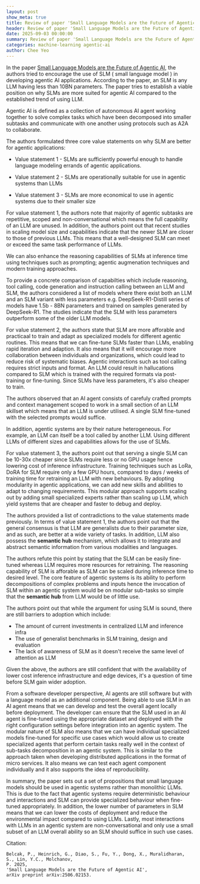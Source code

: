 ```yaml
---
layout: post
show_meta: true
title: Review of paper 'Small Language Models are the Future of Agentic AI'
header: Review of paper 'Small Language Models are the Future of Agentic AI'
date: 2025-09-03 00:00:00
summary: Review of paper 'Small Language Models are the Future of Agentic AI'
categories: machine-learning agentic-ai
author: Chee Yeo
---
```


[Small Language Models are the Future of Agentic AI]: https://arxiv.org/abs/2506.02153

In the paper [Small Language Models are the Future of Agentic AI], the authors tried to encourage the use of SLM ( small language model ) in developing agentic AI applications. According to the paper, an SLM is any LLM having less than 10BN parameters. The paper tries to establish a viable position on why SLMs are more suited for agentic AI compared to the established trend of using LLM.

Agentic AI is defined as a collection of autonomous AI agent working together to solve complex tasks which have been decomposed into smaller subtasks and communicate with one another using protocols such as A2A to collaborate.

The authors formulated three core value statements on why SLM are better for agentic applications:

* Value statement 1 - SLMs are sufficiently powerful enough to handle language modeling errands of agentic applications.

* Value statement 2 - SLMs are operationally suitable for use in agentic systems than LLMs

* Value statement 3 - SLMs are more economical to use in agentic systems due to their smaller size

For value statement 1, the authors note that majority of agentic subtasks are repetitive, scoped and non-conversational which means the full capability of an LLM are unused. In addition, the authors point out that recent studies in scaling model size and capabilities indicate that the newer SLM are closer to those of previous LLMs. This means that a well-designed SLM can meet or exceed the same task performance of LLMs.

We can also enhance the reasoning capabilities of SLMs at inference time using techniques such as prompting; agentic augmenation techniques and modern training approaches.

To provide a concrete comparison of capabilties which include reasoning, tool calling, code generation and instruction calling between an LLM and SLM, the authors considered a list of models where there exist both an LLM and an SLM variant with less parameters e.g. DeepSeek-R1-Distill series of models have 1.5b - 8BN parameters and trained on samples generated by DeepSeek-R1. The studies indicate that the SLM with less parameters outperform some of the older LLM models.

For value statement 2, the authors state that SLM are more afforable and practicaal to train and adapt as specialized models for different agentic routines. This means that we can fine-tune SLMs faster than LLMs, enabling rapid iteration and adaption. It also means that it will encourage more collaboration between individuals and organizations, which could lead to reduce risk of systematic biases. Agentic interactions such as tool calling requires strict inputs and format. An LLM could result in hallucations compared to SLM which is trained with the required formats via post-training or fine-tuning. Since SLMs have less parameters, it's also cheaper to train.

The authors observed that an AI agent consists of carefuly crafted prompts and context management scoped to work in a small section of an LLM skillset which means that an LLM is under utilised. A single SLM fine-tuned with the selected prompts would suffice.

In addition, agentic systems are by their nature heterogeneous. For example, an LLM can itself be a tool called by another LLM. Using different LLMs of different sizes and capabilities allows for the use of SLMs.

For value statement 3, the authors point out that serving a single SLM can be 10-30x cheaper since SLMs require less or no GPU usage hence lowering cost of inference infrastructure. Training techniques such as LoRa, DoRA for SLM require only a few GPU hours, compared to days / weeks of training time for retraining an LLM with new behaviours. By adopting modularity in agentic applications, we can add new skills and abilities to adapt to changing requirements. This modular approach supports scaling out by adding small specialized experts rather than scaling up LLM, which yield systems that are cheaper and faster to debug and deploy.


The authors provided a list of contradictions to the value statements made previously. In terms of value statement 1, the authors point out that the general consensus is that LLM are generalists due to their parameter size, and as such, are better at a wide variety of tasks. In addition, LLM also possess the **semantic hub** mechanism, which allows it to integrate and abstract semantic information from various modalities and languages.

The authors refute this point by stating that the SLM can be easily fine-tuned whereas LLM requires more resources for retraining. The reasoning capability of SLM is afforable as SLM can be scaled during inference time to desired level. The core feature of agentic systems is its ability to perform decompositions of complex problems and inputs hence the invocation of SLM within an agentic system would be on modular sub-tasks so simple that the **semantic hub** from LLM would be of little use.

The authors point out that while the argument for using SLM is sound, there are still barriers to adoption which include:

* The amount of current investments in centralized LLM and inference infra
* The use of generalist benchmarks in SLM training, design and evaluation
* The lack of awareness of SLM as it doesn't receive the same level of attention as LLM

Given the above, the authors are still confident that with the availability of lower cost inference infrastructure and edge devices, it's a question of time before SLM gain wider adoption.

From a software developer perspective, AI agents are still software but with a language model as an additional component. Being able to use SLM in an AI agent means that we can develop and test the overall agent locally before deployment. The developer can ensure that the SLM used in an AI agent is fine-tuned using the appropriate dataset and deployed with the right configuration settings before integration into an agentic system. The modular nature of SLM also means that we can have individual specialized models fine-tuned for specific use cases which would allow us to create specialized agents that perform certain tasks really well in the context of sub-tasks decomposition in an agentic system. This is similar to the approach taken when developing distributed applications in the format of micro services. It also means we can test each agent component individually and it also supports the idea of reproducibility.

In summary, the paper sets out a set of propositions that small language models should be used in agentic systems rather than monolithic LLMs. This is due to the fact that agentic systems require deterministic behaviour and interactions and SLM can provide specialized behaviour when fine-tuned appropriately. In addition, the lower number of parameters in SLM means that we can lower the costs of deployment and reduce the environmental impact compared to using LLMs. Lastly, most interactions with LLMs in an agentic system are non-conversational and only use a small subset of an LLM overall ability so an SLM should suffice in such use cases.


Citation:
```
Belcak, P., Heinrich, G., Diao, S., Fu, Y., Dong, X., Muralidharan, S., Lin, Y.C., Molchanov,
P. 2025, 
'Small Language Models are the Future of Agentic AI',
arXiv preprint arXiv:2506.02153.
```
